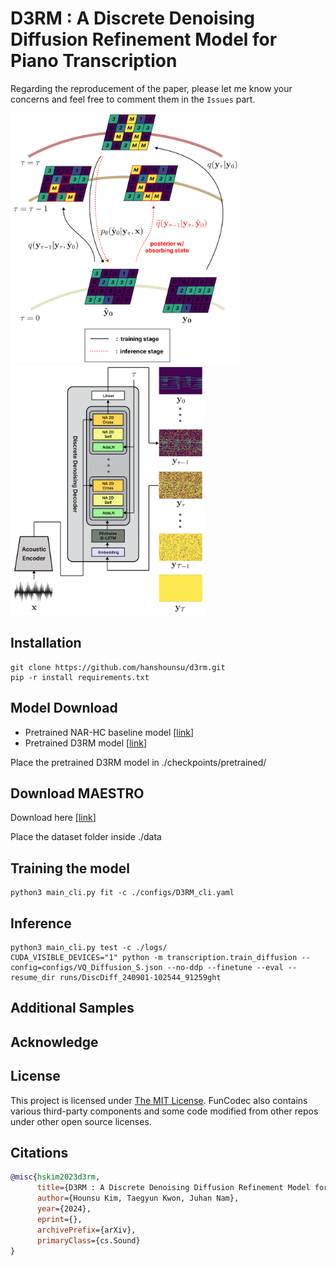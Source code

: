 # D3RM : A Discrete Denoising Diffusion Refinement Model for Piano Transcription

Regarding the reproducement of the paper, please let me know your concerns and feel free to comment them in the `Issues` part.

<img src="https://github.com/hanshounsu/d3rm/blob/main/images/Absorbing%20state.png?raw=true" height="400"/> <img src="https://github.com/hanshounsu/d3rm/blob/main/images/Model%20architecture.png" height="400"/>


## Installation

```shell
git clone https://github.com/hanshounsu/d3rm.git
pip -r install requirements.txt
```

## Model Download
* Pretrained NAR-HC baseline model [[link](https://drive.google.com/file/d/1puA0CkXGioXs9OrS1w-AvwN71yi2cxae/view?usp=sharing)]
* Pretrained D3RM model [[link]()] 

Place the pretrained D3RM model in ./checkpoints/pretrained/

## Download MAESTRO
Download here [[link](https://storage.googleapis.com/magentadata/datasets/maestro/v3.0.0/maestro-v3.0.0.zip)]

Place the dataset folder inside ./data

## Training the model
```shell
python3 main_cli.py fit -c ./configs/D3RM_cli.yaml
```

## Inference
```shell
python3 main_cli.py test -c ./logs/
CUDA_VISIBLE_DEVICES="1" python -m transcription.train_diffusion --config=configs/VQ_Diffusion_S.json --no-ddp --finetune --eval --resume_dir runs/DiscDiff_240901-102544_91259ght
```

## Additional Samples

## Acknowledge

<!-- 1. We had a consistent design of [FunASR](https://github.com/alibaba/FunASR), including dataloader, model definition and so on. -->
<!-- 2. We borrowed a lot of code from [Kaldi](http://kaldi-asr.org/) for data preparation. -->
<!-- 4. We borrowed the design of model architecture from [Enocdec](https://github.com/facebookresearch/encodec) and [Enocdec_Trainner](https://github.com/Mikxox/EnCodec_Trainer). -->

## License
This project is licensed under [The MIT License](https://opensource.org/licenses/MIT). 
FunCodec also contains various third-party components and some code modified from other repos 
under other open source licenses.

## Citations

``` bibtex
@misc{hskim2023d3rm,
      title={D3RM : A Discrete Denoising Diffusion Refinement Model for Piano Transcription},
      author={Hounsu Kim, Taegyun Kwon, Juhan Nam},
      year={2024},
      eprint={},
      archivePrefix={arXiv},
      primaryClass={cs.Sound}
}
```

